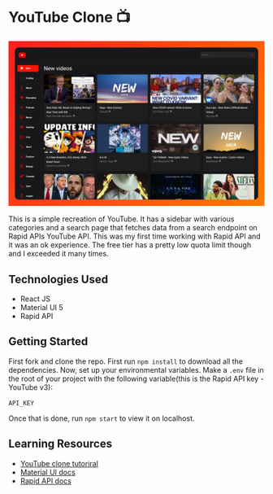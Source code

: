 # YouTube Clone 📺

![Hero](https://github.com/anav5704/YouTube-Clone/blob/main/docs/youtube.png)

This is a simple recreation of YouTube. It has a sidebar with various categories and a search page that fetches data from a search endpoint on Rapid APIs YouTube API. This was my first time working with Rapid API and it was an ok experience. The free tier has a pretty low quota limit though and I exceeded it many times.

## Technologies Used
- React JS
- Material UI 5
- Rapid API

## Getting Started

First fork and clone the repo. First run ```npm install``` to download all the dependencies. Now, set up your environmental variables. Make a ```.env``` file in the root of your project with the following variable(this is the Rapid API key - YouTube v3):

```
API_KEY
```

Once that is done, run ```npm start``` to view it on localhost.

## Learning Resources
- [YouTube clone tutoriral](https://www.youtube.com/watch?v=FHTbsZEJspU)
- [Material UI docs](https://mui.com/)
- [Rapid API docs](https://rapidapi.com/hub)
